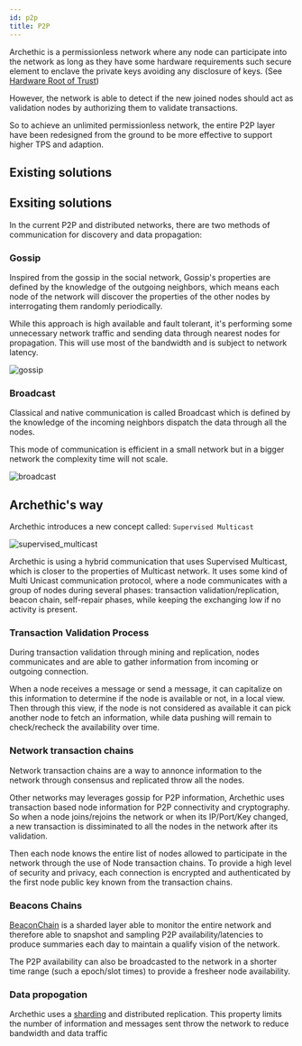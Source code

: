 ```yaml
---
id: p2p
title: P2P
---
```


Archethic is a permissionless network where any node can participate into the network as long as they have some hardware requirements such secure element to enclave the private keys
avoiding any disclosure of keys. (See [Hardware Root of Trust](/learn/cryptography/hardware-root-of-trust))

However, the network is able to detect if the new joined nodes should act as validation nodes by authorizing them to validate transactions.

So to achieve an unlimited permissionless network, the entire P2P layer have been redesigned from the ground to be more effective to support higher TPS and adaption.

## Existing solutions

## Exsiting solutions

In the current P2P and distributed networks, there are two methods of communication for discovery and data propagation: 

### Gossip

Inspired from the gossip in the social network, Gossip's properties are defined by the knowledge of the outgoing neighbors, which means each node of the network will discover the properties of the other nodes by interrogating them randomly periodically.

While this approach is high available and fault tolerant, it's performing some unnecessary network traffic and sending data through nearest nodes for propagation. This will use most of the bandwidth and is subject to network latency. 

![gossip](/img/gossip.svg)

### Broadcast

Classical and native communication is called Broadcast which is defined by the knowledge of the incoming neighbors dispatch the data through all the nodes.

This mode of communication is efficient in a small network but in a bigger network the complexity time will not scale.

![broadcast](/img/broadcast.svg)

## Archethic's way

Archethic introduces a new concept called: `Supervised Multicast`

![supervised_multicast](/img/supervised_multicast.svg)

Archethic is using a hybrid communication that uses Supervised Multicast, which is closer to the properties of Multicast network.
It uses some kind of Multi Unicast communication protocol, where a node communicates with a group of nodes during several phases: transaction validation/replication, beacon chain, self-repair phases, while keeping the exchanging low if no activity is present. 

### Transaction Validation Process

During transaction validation through mining and replication, nodes communicates and are able to gather information from incoming or outgoing connection.

When a node receives a message or send a message, it can capitalize on this information to determine if the node is available or not, in a local view.
Then through this view, if the node is not considered as available it can pick another node to fetch an information, while data pushing will remain to check/recheck the availability over time.

### Network transaction chains

Network transaction chains are a way to annonce information to the network through consensus and replicated throw all the nodes.

Other networks may leverages gossip for P2P information, Archethic uses transaction based node information for P2P connectivity and cryptography.
So when a node joins/rejoins the network or when its IP/Port/Key changed, a new transaction is dissiminated to all the nodes in the network after its validation.

Then each node knows the entire list of nodes allowed to participate in the network through the use of Node transaction chains.
To provide a high level of security and privacy, each connection is encrypted and authenticated by the first node public key known from the transaction chains.

### Beacons Chains

[BeaconChain](/learn/sharding/beacon-chain) is a sharded layer able to monitor the entire network and therefore able to snapshot and sampling P2P availability/latencies to produce summaries each day to maintain a qualify vision of the network.

The P2P availability can also be broadcasted to the network in a shorter time range (such a epoch/slot times) to provide a fresheer node availability.

### Data propogation

Archethic uses a [sharding](/learn/sharding) and distributed replication.
This property limits the number of information and messages sent throw the network to reduce bandwidth and data traffic
